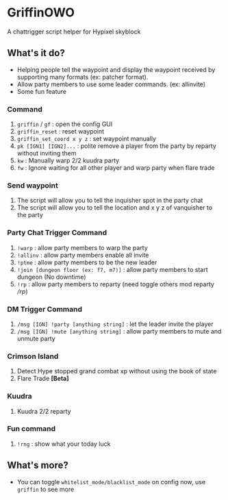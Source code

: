 # GriffinOWO
A chattrigger script helper for Hypixel skyblock

## What's it do?
* Helping people tell the waypoint and display the waypoint received by supporting many formats (ex: patcher format). 
* Allow party members to use some leader commands. (ex: allinvite)
* Some fun feature

### Command
1. `griffin` / `gf` : open the config GUI
2. `griffin_reset` : reset waypoint
3. `griffin_set_coord x y z` : set waypoint manually
4. `pk [IGN1] [IGN2]...` : polite remove a player from the party by reparty without inviting them
5. `kw` : Manually warp 2/2 kuudra party
6. `fw` : Ignore waiting for all other player and warp party when flare trade

### Send waypoint
1. The script will allow you to tell the inquisher spot in the party chat
2. The script will allow you to tell the location and x y z of vanquisher to the party

### Party Chat Trigger Command
1. `!warp` : allow party members to warp the party
2. `!allinv` : allow party members enable all invite
3. `!ptme` : allow party members to be the new leader
4. `!join [dungeon floor (ex: f7, m7)]` : allow party members to start dungeon (No downtime)
5. `!rp` : allow party members to reparty (need toggle others mod reparty */rp*)

### DM Trigger Command
1. `/msg [IGN] !party [anything string]` : let the leader invite the player
2. `/msg [IGN] !mute [anything string]` : allow party members to mute and unmute party

### Crimson Island
1. Detect Hype stopped grand combat xp without using the book of state
2. Flare Trade **[Beta]**

### Kuudra
1. Kuudra 2/2 reparty

### Fun command
1. `!rng` : show what your today luck

## What's more?
* You can toggle `whitelist_mode/blacklist_mode` on config now, use `griffin` to see more